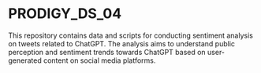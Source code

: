 # PRODIGY_DS_04
This repository contains data and scripts for conducting sentiment analysis on tweets related to ChatGPT. The analysis aims to understand public perception and sentiment trends towards ChatGPT based on user-generated content on social media platforms.
